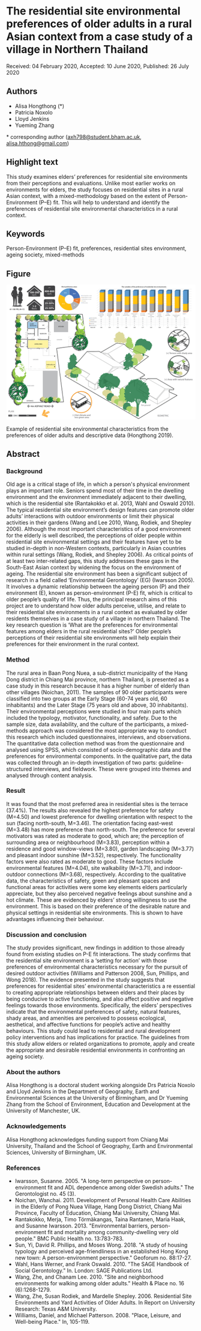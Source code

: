 # The residential site environmental preferences of older adults in a rural Asian context from a case study of a village in Northern Thailand

Received: 04 February 2020, Accepted: 10 June 2020, Published: 26 July 2020

## Authors

- Alisa Hongthong (\*)
- Patricia Noxolo
- Lloyd Jenkins
- Yueming Zhang

\* corresponding author (axh798@student.bham.ac.uk, alisa.hthong@gmail.com)

## Highlight text

This study examines elders’ preferences for residential site environments from their perceptions and evaluations. Unlike most earlier works on environments for elders, the study focuses on residential sites in a rural Asian context, with a mixed-methodology based on the extent of Person-Environment (P–E) fit. This will help to understand and identify the preferences of residential site environmental characteristics in a rural context. 

## Keywords

Person-Environment (P–E) fit, preferences, residential sites environment, ageing society, mixed-methods 

## Figure

![Figure 03](../figures/03_figure.jpg)

Example of residential site environmental characteristics from the preferences of older adults and descriptive data (Hongthong 2019).

## Abstract

### Background

Old age is a critical stage of life, in which a person's physical environment plays an important role. Seniors spend most of their time in the dwelling environment and the environment immediately adjacent to their dwelling, which is the residential site (Rantakokko et al. 2013, Wahl and Oswald 2010). The typical residential site environment’s design features can promote older adults’ interactions with outdoor environments or limit their physical activities in their gardens (Wang and Lee 2010, Wang, Rodiek, and Shepley 2006). Although the most important characteristics of a good environment for the elderly is well described, the perceptions of older people within residential site environmental settings and their features have yet to be studied in-depth in non-Western contexts, particularly in Asian countries within rural settings (Wang, Rodiek, and Shepley 2006). As critical points of at least two inter-related gaps, this study addresses these gaps in the South-East Asian context by widening the focus on the environment of ageing. The residential site environment has been a significant subject of research in a field called ‘Environmental Gerontology’ (EG) (Iwarsson 2005). It involves a dynamic relationship between the ageing person (P) and their environment (E), known as person-environment (P-E) fit, which is critical to older people’s quality of life. Thus, the principal research aims of this project are to understand how older adults perceive, utilise, and relate to their residential site environments in a rural context as evaluated by older residents themselves in a case study of a village in northern Thailand. The key research question is ‘What are the preferences for environmental features among elders in the rural residential sites?’ Older people’s perceptions of their residential site environments will help explain their preferences for their environment in the rural context.

### Method

The rural area in Baan Pong Nuea, a sub-district municipality of the Hang Dong district in Chiang Mai province, northern Thailand, is presented as a case study in this research because it has a higher number of elderly than other villages (Noichan, 2011). The samples of 90 older participants were classified into two groups at the Early Stage (60-74 years old, 60 inhabitants) and the Later Stage (75 years old and above, 30 inhabitants). Their environmental perceptions were studied in four main parts which included the typology, motivator, functionality, and safety. Due to the sample size, data availability, and the culture of the participants, a mixed-methods approach was considered the most appropriate way to conduct this research which included questionnaires, interviews, and observations. The quantitative data collection method was from the questionnaire and analysed using SPSS, which consisted of socio-demographic data and the preferences for environmental components. In the qualitative part, the data was collected through an in-depth investigation of two parts: guideline-structured interviews, and fieldwork. These were grouped into themes and analysed through content analysis.

### Result

It was found that the most preferred area in residential sites is the terrace (37.4%). The results also revealed the highest preference for safety (M=4.50) and lowest preference for dwelling orientation with respect to the sun (facing north-south, M=3.46). The orientation facing east-west (M=3.48) has more preference than north-south. The preference for several motivators was rated as moderate to good, which are; the perception of surrounding area or neighbourhood (M=3.83), perception within a residence and good window-views (M=3.80), garden landscaping (M=3.77) and pleasant indoor sunshine (M=3.52), respectively. The functionality factors were also rated as moderate to good. These factors include environmental features (M=4.04), site walkability (M=3.71), and indoor-outdoor connections (M=3.68), respectively. According to the qualitative data, the characteristics of safety, green and pleasant spaces and functional areas for activities were some key elements elders particularly appreciate, but they also perceived negative feelings about sunshine and a hot climate. These are evidenced by elders’ strong willingness to use the environment. This is based on their preference of the desirable nature and physical settings in residential site environments. This is shown to have advantages influencing their behaviour.

### Discussion and conclusion

The study provides significant, new findings in addition to those already found from existing studies on P-E fit interactions. The study confirms that the residential site environment is a ‘setting for action’ with those preferences of environmental characteristics necessary for the pursuit of desired outdoor activities (Williams and Patterson 2008, Sun, Phillips, and Wong 2018). The evidence presented in the study suggests that preferences for residential sites’ environmental characteristics a
re essential to creating appropriate relationships between elders and their places by being conducive to active functioning, and also affect positive and negative feelings towards those environments. Specifically, the elders’ perspectives indicate that the environmental preferences of safety, natural features, shady areas, and amenities are perceived to possess ecological, aesthetical, and affective functions for people’s active and healthy behaviours. This study could lead to residential and rural development policy interventions and has implications for practice. The guidelines from this study allow elders or related organizations to promote, apply and create the appropriate and desirable residential environments in confronting an ageing society.

### About the authors

Alisa Hongthong is a doctoral student working alongside Drs Patricia Noxolo and Lloyd Jenkins in the Department of Geography, Earth and Environmental Sciences at the University of Birmingham, and Dr Yueming Zhang from the School of Environment, Education and Development at the University of Manchester, UK. 

### Acknowledgements

Alisa Hongthong acknowledges funding support from Chiang Mai University, Thailand and the School of Geography, Earth and Environmental Sciences, University of Birmingham, UK.

### References

- Iwarsson, Susanne. 2005. "A long-term perspective on person-environment fit and ADL dependence among older Swedish adults." The Gerontologist no. 45 (3).
- Noichan, Wanchai. 2011. Development of Personal Health Care Abilities in the Elderly of Pong Nuea Village, Hang Dong District, Chiang Mai Province, Faculty of Education, Chiang Mai University, Chiang Mai.
- Rantakokko, Merja, Timo Törmäkangas, Taina Rantanen, Maria Haak, and Susanne Iwarsson. 2013. "Environmental barriers, person-environment fit and mortality among community-dwelling very old people." BMC Public Health no. 13:783-783.
- Sun, Yi, David R. Phillips, and Moses Wong. 2018. "A study of housing typology and perceived age-friendliness in an established Hong Kong new town: A person-environment perspective." Geoforum no. 88:17-27.
- Wahl, Hans Werner, and Frank Oswald. 2010. "The SAGE Handbook of Social Gerontology." In. London: SAGE Publications Ltd.
- Wang, Zhe, and Chanam Lee. 2010. "Site and neighborhood environments for walking among older adults." Health & Place no. 16 (6):1268-1279.
- Wang, Zhe, Susan Rodiek, and Mardelle Shepley. 2006. Residential Site Environments and Yard Activities of Older Adults. In Report on University Research: Texas A&M University.
- Williams, Daniel, and Michael Patterson. 2008. "Place, Leisure, and Well-being Place." In, 105-119.